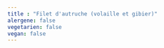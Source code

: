 ```yaml
---
title : "Filet d'autruche (volaille et gibier)"
alergene: false
vegetarien: false
vegan: false
--- 
```

